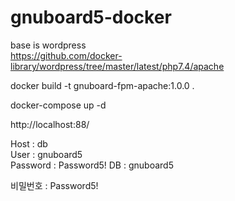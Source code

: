 # gnuboard5-docker

base is wordpress    
https://github.com/docker-library/wordpress/tree/master/latest/php7.4/apache

docker build -t gnuboard-fpm-apache:1.0.0 .

docker-compose up -d

http://localhost:88/

Host : db    
User : gnuboard5    
Password : Password5!
DB : gnuboard5    

비밀번호 : Password5!
